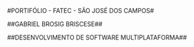 #PORTIFÓLIO - FATEC - SÃO JOSÉ DOS CAMPOS#

##GABRIEL BROSIG BRISCESE##

##DESENVOLVIMENTO DE SOFTWARE MULTIPLATAFORMA##
